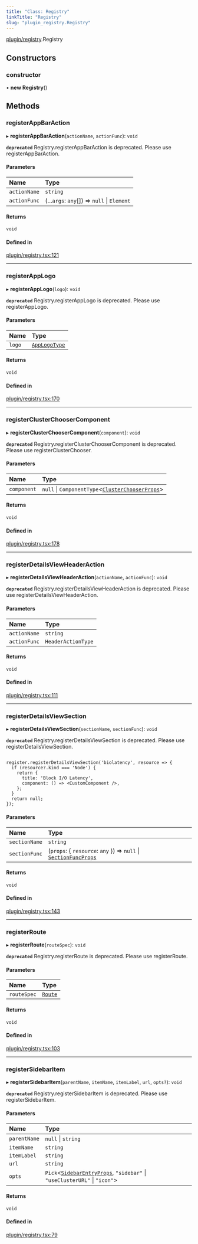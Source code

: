 ```yaml
---
title: "Class: Registry"
linkTitle: "Registry"
slug: "plugin_registry.Registry"
---
```


[plugin/registry](../modules/plugin_registry.md).Registry

## Constructors

### constructor

• **new Registry**()

## Methods

### registerAppBarAction

▸ **registerAppBarAction**(`actionName`, `actionFunc`): `void`

**`deprecated`** Registry.registerAppBarAction is deprecated. Please use registerAppBarAction.

#### Parameters

| Name | Type |
| :------ | :------ |
| `actionName` | `string` |
| `actionFunc` | (...`args`: `any`[]) => ``null`` \| `Element` |

#### Returns

`void`

#### Defined in

[plugin/registry.tsx:121](https://github.com/headlamp-k8s/headlamp/blob/0953b71fc/frontend/src/plugin/registry.tsx#L121)

___

### registerAppLogo

▸ **registerAppLogo**(`logo`): `void`

**`deprecated`** Registry.registerAppLogo is deprecated. Please use registerAppLogo.

#### Parameters

| Name | Type |
| :------ | :------ |
| `logo` | [`AppLogoType`](../modules/plugin_registry.md#applogotype) |

#### Returns

`void`

#### Defined in

[plugin/registry.tsx:170](https://github.com/headlamp-k8s/headlamp/blob/0953b71fc/frontend/src/plugin/registry.tsx#L170)

___

### registerClusterChooserComponent

▸ **registerClusterChooserComponent**(`component`): `void`

**`deprecated`** Registry.registerClusterChooserComponent is deprecated. Please use registerClusterChooser.

#### Parameters

| Name | Type |
| :------ | :------ |
| `component` | ``null`` \| `ComponentType`<[`ClusterChooserProps`](../interfaces/plugin_registry.ClusterChooserProps.md)\> |

#### Returns

`void`

#### Defined in

[plugin/registry.tsx:178](https://github.com/headlamp-k8s/headlamp/blob/0953b71fc/frontend/src/plugin/registry.tsx#L178)

___

### registerDetailsViewHeaderAction

▸ **registerDetailsViewHeaderAction**(`actionName`, `actionFunc`): `void`

**`deprecated`** Registry.registerDetailsViewHeaderAction is deprecated. Please use registerDetailsViewHeaderAction.

#### Parameters

| Name | Type |
| :------ | :------ |
| `actionName` | `string` |
| `actionFunc` | `HeaderActionType` |

#### Returns

`void`

#### Defined in

[plugin/registry.tsx:111](https://github.com/headlamp-k8s/headlamp/blob/0953b71fc/frontend/src/plugin/registry.tsx#L111)

___

### registerDetailsViewSection

▸ **registerDetailsViewSection**(`sectionName`, `sectionFunc`): `void`

**`deprecated`** Registry.registerDetailsViewSection is deprecated. Please use registerDetailsViewSection.

```tsx

register.registerDetailsViewSection('biolatency', resource => {
  if (resource?.kind === 'Node') {
    return {
      title: 'Block I/O Latency',
      component: () => <CustomComponent />,
    };
  }
  return null;
});

```

#### Parameters

| Name | Type |
| :------ | :------ |
| `sectionName` | `string` |
| `sectionFunc` | (`props`: { `resource`: `any`  }) => ``null`` \| [`SectionFuncProps`](../interfaces/plugin_registry.SectionFuncProps.md) |

#### Returns

`void`

#### Defined in

[plugin/registry.tsx:143](https://github.com/headlamp-k8s/headlamp/blob/0953b71fc/frontend/src/plugin/registry.tsx#L143)

___

### registerRoute

▸ **registerRoute**(`routeSpec`): `void`

**`deprecated`** Registry.registerRoute is deprecated. Please use registerRoute.

#### Parameters

| Name | Type |
| :------ | :------ |
| `routeSpec` | [`Route`](../interfaces/lib_router.Route.md) |

#### Returns

`void`

#### Defined in

[plugin/registry.tsx:103](https://github.com/headlamp-k8s/headlamp/blob/0953b71fc/frontend/src/plugin/registry.tsx#L103)

___

### registerSidebarItem

▸ **registerSidebarItem**(`parentName`, `itemName`, `itemLabel`, `url`, `opts?`): `void`

**`deprecated`** Registry.registerSidebarItem is deprecated. Please use registerSidebarItem.

#### Parameters

| Name | Type |
| :------ | :------ |
| `parentName` | ``null`` \| `string` |
| `itemName` | `string` |
| `itemLabel` | `string` |
| `url` | `string` |
| `opts` | `Pick`<[`SidebarEntryProps`](../interfaces/plugin_registry.SidebarEntryProps.md), ``"sidebar"`` \| ``"useClusterURL"`` \| ``"icon"``\> |

#### Returns

`void`

#### Defined in

[plugin/registry.tsx:79](https://github.com/headlamp-k8s/headlamp/blob/0953b71fc/frontend/src/plugin/registry.tsx#L79)
